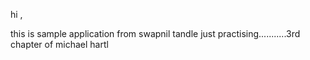 hi ,

 this is sample application from swapnil tandle just practising...........3rd chapter of michael hartl
